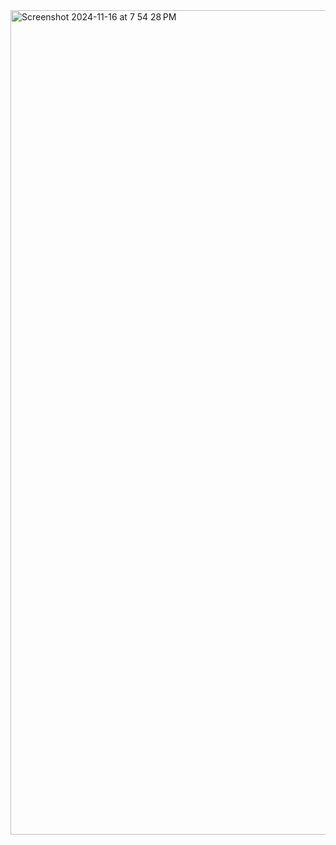 <img width="1319" alt="Screenshot 2024-11-16 at 7 54 28 PM" src="https://github.com/user-attachments/assets/d5ddc1b3-ccff-4c7f-8031-f3fb8de7960d">
